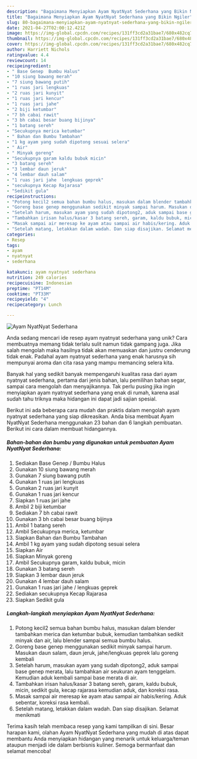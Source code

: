 ```yaml
---
description: "Bagaimana Menyiapkan Ayam NyatNyat Sederhana yang Bikin Ngiler"
title: "Bagaimana Menyiapkan Ayam NyatNyat Sederhana yang Bikin Ngiler"
slug: 80-bagaimana-menyiapkan-ayam-nyatnyat-sederhana-yang-bikin-ngiler
date: 2021-04-27T02:00:12.421Z
image: https://img-global.cpcdn.com/recipes/131ff3cd2a31bae7/680x482cq70/ayam-nyatnyat-sederhana-foto-resep-utama.jpg
thumbnail: https://img-global.cpcdn.com/recipes/131ff3cd2a31bae7/680x482cq70/ayam-nyatnyat-sederhana-foto-resep-utama.jpg
cover: https://img-global.cpcdn.com/recipes/131ff3cd2a31bae7/680x482cq70/ayam-nyatnyat-sederhana-foto-resep-utama.jpg
author: Harriett Nichols
ratingvalue: 4.4
reviewcount: 14
recipeingredient:
- " Base Genep  Bumbu Halus"
- "10 siung bawang merah"
- "7 siung bawang putih"
- "1 ruas jari lengkuas"
- "2 ruas jari kunyit"
- "1 ruas jari kencur"
- "1 ruas jari jahe"
- "2 biji ketumbar"
- "7 bh cabai rawit"
- "3 bh cabai besar buang bijinya"
- "1 batang sereh"
- "Secukupnya merica ketumbar"
- " Bahan dan Bumbu Tambahan"
- "1 kg ayam yang sudah dipotong sesuai selera"
- " Air"
- " Minyak goreng"
- "Secukupnya garam kaldu bubuk micin"
- "3 batang sereh"
- "3 lembar daun jeruk"
- "4 lembar dauh salam"
- "1 ruas jari jahe  lengkuas geprek"
- "secukupnya Kecap Rajarasa"
- "Sedikit gula"
recipeinstructions:
- "Potong kecil2 semua bahan bumbu halus, masukan dalam blender tambahkan merica dan ketumbar bubuk, kemudian tambahkan sedikit minyak dan air, lalu blender sampai semua bumbu halus."
- "Goreng base genep menggunakan sedikit minyak sampai harum. Masukan daun salam, daun jeruk, jahe/lengkuas geprek lalu goreng kembali"
- "Setelah harum, masukan ayam yang sudah dipotong2, aduk sampai base genep merata, lalu tambahkan air seukuran ayam tenggelam. Kemudian aduk kembali sampai base merata di air."
- "Tambahkan irisan halus/kasar 3 batang sereh, garam, kaldu bubuk, micin, sedikit gula, kecap rajarasa kemudian aduk, dan koreksi rasa."
- "Masak sampai air meresap ke ayam atau sampai air habis/kering. Aduk sebentar, koreksi rasa kembali."
- "Setelah matang, letakkan dalam wadah. Dan siap disajikan. Selamat menikmati"
categories:
- Resep
tags:
- ayam
- nyatnyat
- sederhana

katakunci: ayam nyatnyat sederhana 
nutrition: 249 calories
recipecuisine: Indonesian
preptime: "PT14M"
cooktime: "PT33M"
recipeyield: "4"
recipecategory: Lunch

---
```



![Ayam NyatNyat Sederhana](https://img-global.cpcdn.com/recipes/131ff3cd2a31bae7/680x482cq70/ayam-nyatnyat-sederhana-foto-resep-utama.jpg)

Anda sedang mencari ide resep ayam nyatnyat sederhana yang unik? Cara membuatnya memang tidak terlalu sulit namun tidak gampang juga. Jika salah mengolah maka hasilnya tidak akan memuaskan dan justru cenderung tidak enak. Padahal ayam nyatnyat sederhana yang enak harusnya sih mempunyai aroma dan cita rasa yang mampu memancing selera kita.

Banyak hal yang sedikit banyak mempengaruhi kualitas rasa dari ayam nyatnyat sederhana, pertama dari jenis bahan, lalu pemilihan bahan segar, sampai cara mengolah dan menyajikannya. Tak perlu pusing jika ingin menyiapkan ayam nyatnyat sederhana yang enak di rumah, karena asal sudah tahu triknya maka hidangan ini dapat jadi sajian spesial.




Berikut ini ada beberapa cara mudah dan praktis dalam mengolah ayam nyatnyat sederhana yang siap dikreasikan. Anda bisa membuat Ayam NyatNyat Sederhana menggunakan 23 bahan dan 6 langkah pembuatan. Berikut ini cara dalam membuat hidangannya.

<!--inarticleads1-->

##### Bahan-bahan dan bumbu yang digunakan untuk pembuatan Ayam NyatNyat Sederhana:

1. Sediakan  Base Genep / Bumbu Halus
1. Gunakan 10 siung bawang merah
1. Gunakan 7 siung bawang putih
1. Gunakan 1 ruas jari lengkuas
1. Gunakan 2 ruas jari kunyit
1. Gunakan 1 ruas jari kencur
1. Siapkan 1 ruas jari jahe
1. Ambil 2 biji ketumbar
1. Sediakan 7 bh cabai rawit
1. Gunakan 3 bh cabai besar buang bijinya
1. Ambil 1 batang sereh
1. Ambil Secukupnya merica, ketumbar
1. Siapkan  Bahan dan Bumbu Tambahan
1. Ambil 1 kg ayam yang sudah dipotong sesuai selera
1. Siapkan  Air
1. Siapkan  Minyak goreng
1. Ambil Secukupnya garam, kaldu bubuk, micin
1. Gunakan 3 batang sereh
1. Siapkan 3 lembar daun jeruk
1. Gunakan 4 lembar dauh salam
1. Gunakan 1 ruas jari jahe / lengkuas geprek
1. Sediakan secukupnya Kecap Rajarasa
1. Siapkan Sedikit gula




<!--inarticleads2-->

##### Langkah-langkah menyiapkan Ayam NyatNyat Sederhana:

1. Potong kecil2 semua bahan bumbu halus, masukan dalam blender tambahkan merica dan ketumbar bubuk, kemudian tambahkan sedikit minyak dan air, lalu blender sampai semua bumbu halus.
1. Goreng base genep menggunakan sedikit minyak sampai harum. Masukan daun salam, daun jeruk, jahe/lengkuas geprek lalu goreng kembali
1. Setelah harum, masukan ayam yang sudah dipotong2, aduk sampai base genep merata, lalu tambahkan air seukuran ayam tenggelam. Kemudian aduk kembali sampai base merata di air.
1. Tambahkan irisan halus/kasar 3 batang sereh, garam, kaldu bubuk, micin, sedikit gula, kecap rajarasa kemudian aduk, dan koreksi rasa.
1. Masak sampai air meresap ke ayam atau sampai air habis/kering. Aduk sebentar, koreksi rasa kembali.
1. Setelah matang, letakkan dalam wadah. Dan siap disajikan. Selamat menikmati




Terima kasih telah membaca resep yang kami tampilkan di sini. Besar harapan kami, olahan Ayam NyatNyat Sederhana yang mudah di atas dapat membantu Anda menyiapkan hidangan yang menarik untuk keluarga/teman ataupun menjadi ide dalam berbisnis kuliner. Semoga bermanfaat dan selamat mencoba!
